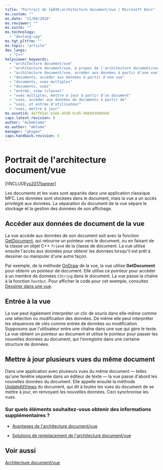 ```yaml
---
title: "Portrait de l&#39;architecture document/vue | Microsoft Docs"
ms.custom: ""
ms.date: "11/04/2016"
ms.reviewer: ""
ms.suite: ""
ms.technology: 
  - "devlang-cpp"
ms.tgt_pltfrm: ""
ms.topic: "article"
dev_langs: 
  - "C++"
helpviewer_keywords: 
  - "architecture document/vue"
  - "architecture document/vue, à propos de l'architecture document/vue (C++)"
  - "architecture document/vue, accéder aux données à partir d'une vue"
  - "documents, accéder aux données à partir d'une vue"
  - "documents, vues multiples"
  - "documents, vues"
  - "entrée, view (classe)"
  - "vues multiples, mettre à jour à partir d'un document"
  - "vues, accéder aux données de documents à partir de"
  - "vues, et entrée d'utilisateur"
  - "vues, mettre à jour"
ms.assetid: 4e7f65dc-b166-45d8-bcd5-9bb0d399b946
caps.latest.revision: 9
author: "mikeblome"
ms.author: "mblome"
manager: "ghogen"
caps.handback.revision: 5
---
```

# Portrait de l&#39;architecture document/vue
[!INCLUDE[vs2017banner](../assembler/inline/includes/vs2017banner.md)]

Les documents et les vues sont appariés dans une application classique MFC.  Les données sont stockées dans le document, mais la vue a un accès privilégié aux données.  La séparation du document de la vue sépare le stockage et la gestion des données de son affichage.  
  
## Accéder aux données de document de la vue  
 La vue accède aux données de son document soit avec la fonction [GetDocument](../Topic/CView::GetDocument.md), qui retourne un pointeur vers le document, ou en faisant de la classe un objet C\+\+ `friend` de la classe de document.  La vue utilise ensuite l'accès aux données pour obtenir les données lorsqu'il est prêt à dessiner ou manipuler d'une autre façon.  
  
 Par exemple, de la méthode [OnDraw](../Topic/CView::OnDraw.md) de la vue, la vue utilise **GetDocument** pour obtenir un pointeur de document.  Elle utilise ce pointeur pour accéder à un membre de données `CString` dans le document.  La vue passe la chaîne à la fonction `TextOut`.  Pour afficher le code pour cet exemple, consultez [Dessiner dans une vue](../mfc/drawing-in-a-view.md).  
  
## Entrée à la vue  
 La vue peut également interpréter un clic de souris dans elle\-même comme une sélection ou modification des données.  De même elle peut interpréter les séquences de clés comme entrée de données ou modification.  Supposons que l'utilisateur entre une chaîne dans une vue qui gère le texte.  La vue obtient un pointeur au document et utilise le pointeur pour passer les nouvelles données au document, qui l'enregistre dans une certaine structure de données.  
  
## Mettre à jour plusieurs vues du même document  
 Dans une application avec plusieurs vues du même document — telles qu'une fenêtre séparée dans un éditeur de texte — la vue passe d'abord les nouvelles données du document.  Elle appelle ensuite la méthode [UpdateAllViews](../Topic/CDocument::UpdateAllViews.md) du document, qui dit à toutes les vues du document de se mettre à jour, en renvoyant les nouvelles données.  Ceci synchronise les vues.  
  
### Sur quels éléments souhaitez\-vous obtenir des informations supplémentaires ?  
  
-   [Avantages de l'architecture document\/vue](../mfc/advantages-of-the-document-view-architecture.md)  
  
-   [Solutions de remplacement de l'architecture document\/vue](../mfc/alternatives-to-the-document-view-architecture.md)  
  
## Voir aussi  
 [Architecture document\/vue](../mfc/document-view-architecture.md)
